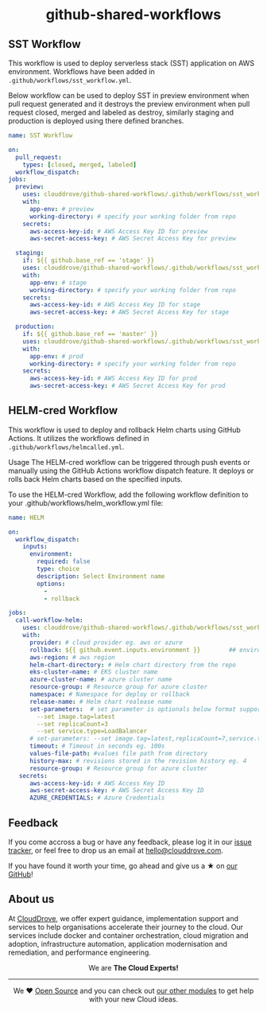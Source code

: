 <h1 align="center">github-shared-workflows</h1>

## SST Workflow

This workflow is used to deploy serverless stack (SST) application on AWS environment. Workflows have been added in `.github/workflows/sst_workflow.yml`.

Below workflow can be used to deploy SST in preview environment when pull request generated and it destroys the preview environment when pull request closed, merged and labeled as destroy, similarly staging and production is deployed using there defined branches.

```yaml
name: SST Workflow

on:
  pull_request: 
    types: [closed, merged, labeled]
  workflow_dispatch:
jobs:
  preview:
    uses: clouddrove/github-shared-workflows/.github/workflows/sst_workflow.yml@master
    with:
      app-env: # preview                  
      working-directory: # specify your working folder from repo
    secrets:
      aws-access-key-id: # AWS Access Key ID for preview
      aws-secret-access-key: # AWS Secret Access Key for preview

  staging:
    if: ${{ github.base_ref == 'stage' }}
    uses: clouddrove/github-shared-workflows/.github/workflows/sst_workflow.yml@master
    with:
      app-env: # stage                      
      working-directory: # specify your working folder from repo
    secrets:
      aws-access-key-id: # AWS Access Key ID for stage
      aws-secret-access-key: # AWS Secret Access Key for stage

  production:
    if: ${{ github.base_ref == 'master' }}
    uses: clouddrove/github-shared-workflows/.github/workflows/sst_workflow.yml@master
    with:
      app-env: # prod                   
      working-directory: # specify your working folder from repo
    secrets:
      aws-access-key-id: # AWS Access Key ID for prod
      aws-secret-access-key: # AWS Secret Access Key for prod
```

## HELM-cred Workflow
This workflow is used to deploy and rollback Helm charts using GitHub Actions. It utilizes the workflows defined in `.github/workflows/helmcalled.yml`.

Usage
The HELM-cred workflow can be triggered through push events or manually using the GitHub Actions workflow dispatch feature. It deploys or rolls back Helm charts based on the specified inputs.

To use the HELM-cred Workflow, add the following workflow definition to your .github/workflows/helm_workflow.yml file:
```yaml
name: HELM

on:
  workflow_dispatch:
    inputs:
      environment:
        required: false 
        type: choice
        description: Select Environment name
        options:
          - 
          - rollback

jobs:
  call-workflow-helm:
    uses: clouddrove/github-shared-workflows/.github/workflows/sst_workflow.yml@master
    with:
      provider: # cloud provider eg. aws or azure
      rollback: ${{ github.event.inputs.environment }}        ## environment for rollback
      aws-region: # aws region 
      helm-chart-directory: # Helm chart directory from the repo
      eks-cluster-name: # EKS cluster name
      azure-cluster-name: # azure cluster name
      resource-group: # Resource group for azure cluster
      namespace: # Namespace for deploy or rollback
      release-name: # Helm chart realease name
      set-parameters:  # set parameter is optionals below format support set parameters you csn use 1 format from below options
        --set image.tag=latest
        --set replicaCount=3
        --set service.type=LoadBalancer
      # set-parameters: --set image.tag=latest,replicaCount=7,service.type=LoadBalancer
      timeout: # Timeout in seconds eg. 100s
      values-file-path: #values file path from directory
      history-max: # revisions stored in the revision history eg. 4
      resource-group: # Resource group for azure cluster 
   secrets:
      aws-access-key-id: # AWS Access Key ID
      aws-secret-access-key: # AWS Secret Access Key ID
      AZURE_CREDENTIALS: # Azure Credentials
```

## Feedback 
If you come accross a bug or have any feedback, please log it in our [issue tracker](https://github.com/clouddrove/terraform-azure-aks/issues), or feel free to drop us an email at [hello@clouddrove.com](mailto:hello@clouddrove.com).

If you have found it worth your time, go ahead and give us a ★ on [our GitHub](https://github.com/clouddrove/terraform-azure-aks)!

## About us

At [CloudDrove][website], we offer expert guidance, implementation support and services to help organisations accelerate their journey to the cloud. Our services include docker and container orchestration, cloud migration and adoption, infrastructure automation, application modernisation and remediation, and performance engineering.

<p align="center">We are <b> The Cloud Experts!</b></p>
<hr />
<p align="center">We ❤️  <a href="https://github.com/clouddrove">Open Source</a> and you can check out <a href="https://github.com/clouddrove">our other modules</a> to get help with your new Cloud ideas.</p>

  [website]: https://clouddrove.com
  [github]: https://github.com/clouddrove
  [linkedin]: https://cpco.io/linkedin
  [twitter]: https://twitter.com/clouddrove/
  [email]: https://clouddrove.com/contact-us.html
  [terraform_modules]: https://github.com/clouddrove?utf8=%E2%9C%93&q=terraform-&type=&language=
